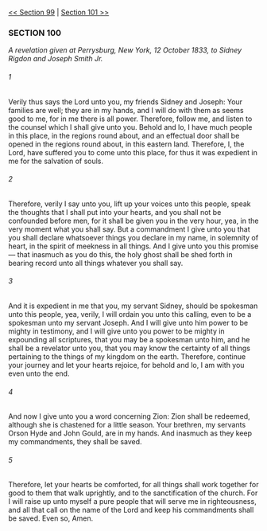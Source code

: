[<< Section 99](Section%2099)  |  [Section 101 >>](Section%20101)

### SECTION 100

*A revelation given at Perrysburg, New York, 12 October 1833, to Sidney Rigdon and Joseph Smith Jr.*

###### 1
Verily thus says the Lord unto you, my friends Sidney and Joseph: Your families are well; they are in my hands, and I will do with them as seems good to me, for in me there is all power. Therefore, follow me, and listen to the counsel which I shall give unto you. Behold and lo, I have much people in this place, in the regions round about, and an effectual door shall be opened in the regions round about, in this eastern land. Therefore, I, the Lord, have suffered you to come unto this place, for thus it was expedient in me for the salvation of souls.

###### 2
Therefore, verily I say unto you, lift up your voices unto this people, speak the thoughts that I shall put into your hearts, and you shall not be confounded before men, for it shall be given you in the very hour, yea, in the very moment what you shall say. But a commandment I give unto you that you shall declare whatsoever things you declare in my name, in solemnity of heart, in the spirit of meekness in all things. And I give unto you this promise — that inasmuch as you do this, the holy ghost shall be shed forth in bearing record unto all things whatever you shall say.

###### 3
And it is expedient in me that you, my servant Sidney, should be spokesman unto this people, yea, verily, I will ordain you unto this calling, even to be a spokesman unto my servant Joseph. And I will give unto him power to be mighty in testimony, and I will give unto you power to be mighty in expounding all scriptures, that you may be a spokesman unto him, and he shall be a revelator unto you, that you may know the certainty of all things pertaining to the things of my kingdom on the earth. Therefore, continue your journey and let your hearts rejoice, for behold and lo, I am with you even unto the end.

###### 4
And now I give unto you a word concerning Zion: Zion shall be redeemed, although she is chastened for a little season. Your brethren, my servants Orson Hyde and John Gould, are in my hands. And inasmuch as they keep my commandments, they shall be saved.

###### 5
Therefore, let your hearts be comforted, for all things shall work together for good to them that walk uprightly, and to the sanctification of the church. For I will raise up unto myself a pure people that will serve me in righteousness, and all that call on the name of the Lord and keep his commandments shall be saved. Even so, Amen.
